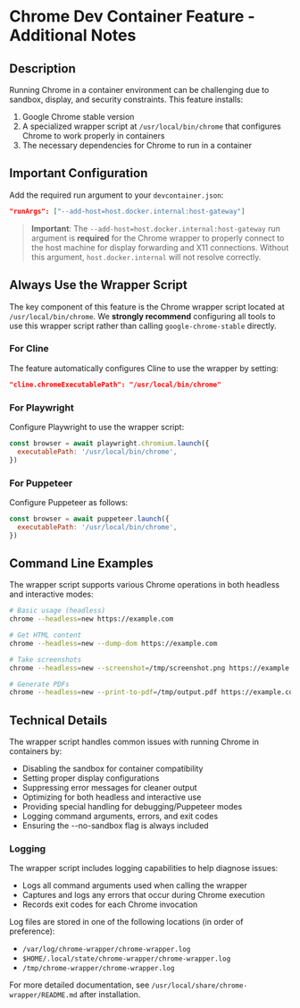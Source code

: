 # Chrome Dev Container Feature - Additional Notes

## Description

Running Chrome in a container environment can be challenging due to sandbox, display, and security constraints. This feature installs:

1. Google Chrome stable version
2. A specialized wrapper script at `/usr/local/bin/chrome` that configures Chrome to work properly in containers
3. The necessary dependencies for Chrome to run in a container

## Important Configuration

Add the required run argument to your `devcontainer.json`:

```json
"runArgs": ["--add-host=host.docker.internal:host-gateway"]
```

> **Important**: The `--add-host=host.docker.internal:host-gateway` run argument is **required** for the Chrome wrapper to properly connect to the host machine for display forwarding and X11 connections. Without this argument, `host.docker.internal` will not resolve correctly.

## Always Use the Wrapper Script

The key component of this feature is the Chrome wrapper script located at `/usr/local/bin/chrome`. We **strongly recommend** configuring all tools to use this wrapper script rather than calling `google-chrome-stable` directly.

### For Cline

The feature automatically configures Cline to use the wrapper by setting:

```json
"cline.chromeExecutablePath": "/usr/local/bin/chrome"
```

### For Playwright

Configure Playwright to use the wrapper script:

```javascript
const browser = await playwright.chromium.launch({
  executablePath: '/usr/local/bin/chrome',
})
```

### For Puppeteer

Configure Puppeteer as follows:

```javascript
const browser = await puppeteer.launch({
  executablePath: '/usr/local/bin/chrome',
})
```

## Command Line Examples

The wrapper script supports various Chrome operations in both headless and interactive modes:

```bash
# Basic usage (headless)
chrome --headless=new https://example.com

# Get HTML content
chrome --headless=new --dump-dom https://example.com

# Take screenshots
chrome --headless=new --screenshot=/tmp/screenshot.png https://example.com

# Generate PDFs
chrome --headless=new --print-to-pdf=/tmp/output.pdf https://example.com
```

## Technical Details

The wrapper script handles common issues with running Chrome in containers by:

- Disabling the sandbox for container compatibility
- Setting proper display configurations
- Suppressing error messages for cleaner output
- Optimizing for both headless and interactive use
- Providing special handling for debugging/Puppeteer modes
- Logging command arguments, errors, and exit codes
- Ensuring the --no-sandbox flag is always included

### Logging

The wrapper script includes logging capabilities to help diagnose issues:

- Logs all command arguments used when calling the wrapper
- Captures and logs any errors that occur during Chrome execution
- Records exit codes for each Chrome invocation

Log files are stored in one of the following locations (in order of preference):

- `/var/log/chrome-wrapper/chrome-wrapper.log`
- `$HOME/.local/state/chrome-wrapper/chrome-wrapper.log`
- `/tmp/chrome-wrapper/chrome-wrapper.log`

For more detailed documentation, see `/usr/local/share/chrome-wrapper/README.md` after installation.